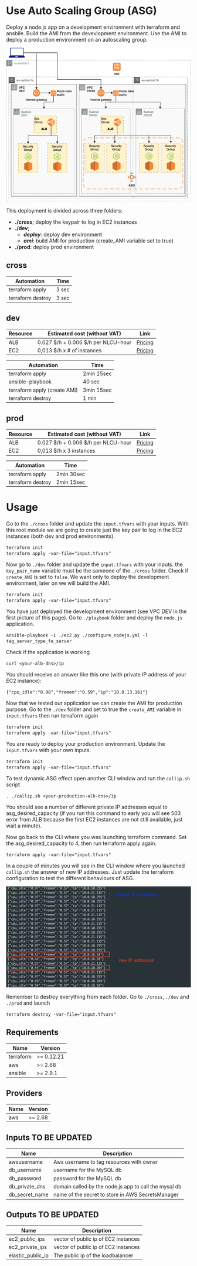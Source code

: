 # Use Auto Scaling Group (ASG)

Deploy a node.js app on a development environment with terraform and ansbile.
Build the AMI from the devevlopment environment. Use the AMI to deploy a production environment on an autoscaling group.

![appview](./images/ASGarchitecture.png)

This deployment is divided across three folders:
- **./cross**; deploy the keypair to log in EC2 instances
- **./dev**;
  - ***deploy***: deploy dev environment
  - ***ami***: build AMI for production (create_AMI variable set to true)
- **./prod**: deploy prod environment

## cross

| Automation | Time |
|------|---------|
| terraform apply | 3 sec |
| terraform destroy | 3 sec |

## dev

| Resource | Estimated cost (without VAT) | Link |
|------|---------|---------|
| ALB | 0.027 $/h + 0.006 $/h per NLCU-hour | [Pricing](https://aws.amazon.com/elasticloadbalancing/pricing/?nc=sn&loc=3) |
| EC2 | 0,013 $/h x # of instances | [Pricing](https://aws.amazon.com/ec2/pricing/on-demand/) |

| Automation | Time |
|------|---------|
| terraform apply | 2min 15sec |
| ansible-playbook | 40 sec |
| terraform apply (create AMI)| 3min 15sec |
| terraform destroy | 1 min |

## prod

| Resource | Estimated cost (without VAT) | Link |
|------|---------|---------|
| ALB | 0.027 $/h + 0.006 $/h per NLCU-hour | [Pricing](https://aws.amazon.com/elasticloadbalancing/pricing/?nc=sn&loc=3) |
| EC2 | 0,013 $/h x 3 instances | [Pricing](https://aws.amazon.com/ec2/pricing/on-demand/) |

| Automation | Time |
|------|---------|
| terraform apply | 2min 30sec |
| terraform destroy | 2min 15sec |

# Usage

Go to the `./cross` folder and update the `input.tfvars` with your inputs. With this root module we are going to create just the key pair to log in the EC2 instances (both dev and prod environments).
```
terraform init
terraform apply -var-file="input.tfvars"
```

Now go to `./dev` folder and update the `input.tfvars` with your inputs. the `key_pair_name` variable must be the sameone of the `./cross` folder. Check if `create_AMI` is set to `false`. We want only to deploy the development environment, later on we will build the AMI.
```
terraform init
terraform apply -var-file="input.tfvars"
```

You have just deployed the development environment (see VPC DEV in the first picture of this page). Go to `./playbook` folder and deploy the `node.js` application.
```
ansible-playbook -i ./ec2.py ./configure_nodejs.yml -l tag_server_type_fe_server
```

Check if the application is working
```
curl <your-alb-dns>/ip
```
You should receive an answer like this one (with private IP address of your EC2 instance):
```
{"cpu_idle":"0.98","fremem":"0.59","ip":"10.0.13.161"}
```
Now that we tested our application we can create the AMI for production purpose. Go to the `./dev` folder and set to true the `create_AMI` variable in `input.tfvars` then run terraform again
```
terraform init
terraform apply -var-file="input.tfvars"
```

You are ready to deploy your production environment. Update the `input.tfvars` with your own inputs.
```
terraform init
terraform apply -var-file="input.tfvars"
```

To test dynamic ASG effect open another CLI window and run the `callip.sh` script
```
. ./callip.sh <your-production-alb-dns>/ip
```
You should see a number of different private IP addresses equal to asg_desired_capacity (if you run this command to early you will see 503 error from ALB because the first EC2 instances are not still available, just wait a minute).

Now go back to the CLI where you was launching terraform command. Set the asg_desired_capacity to 4, then run terraform apply again.
```
terraform apply -var-file="input.tfvars"
```

In a couple of minutes you will see in the CLI window where you launched `callip.sh` the answer of new IP addresses.
Just update the terraform configuration to test the different behaviours of ASG.

![asg](./images/newipaddresses.png)

Remember to destroy everything from each folder. Go to `./cross`, `./dev` and `./prod` and launch
```
terraform destroy -var-file="input.tfvars"
```

<!-- BEGINNING OF PRE-COMMIT-TERRAFORM DOCS HOOK -->
## Requirements

| Name | Version |
|------|---------|
| terraform | >= 0.12.21 |
| aws | >= 2.68 |
| ansible | >= 2.9.1 |

## Providers

| Name | Version |
|------|---------|
| aws | >= 2.68 |

## Inputs TO BE UPDATED

| Name | Description |
|------|---------|
| awsusername | Aws username to tag resources with owner |
| db_username | username for the MySQL db |
| db_password | password for the MySQL db |
| db_private_dns | domain called by the node.js app to call the mysql db |
| db_secret_name | name of the secret to store in AWS SecretsManager |

## Outputs TO BE UPDATED

| Name | Description |
|------|---------|
| ec2_public_ips | vector of public ip of EC2 instances |
| ec2_private_ips | vector of public ip of EC2 instances |
| elastic_public_ip | The public ip of the loadbalancer |


<!-- END OF PRE-COMMIT-TERRAFORM DOCS HOOK -->

